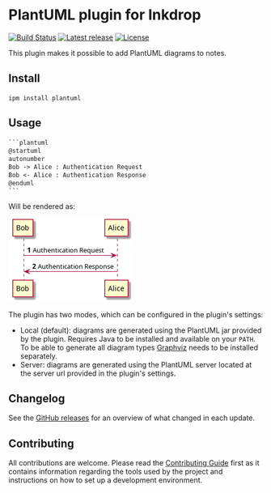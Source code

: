 # PlantUML plugin for Inkdrop

[![Build Status](https://github.com/jmerle/inkdrop-plantuml/workflows/Build/badge.svg)](https://github.com/jmerle/inkdrop-plantuml/actions?query=workflow%3ABuild)
[![Latest release](https://img.shields.io/github/v/release/jmerle/inkdrop-plantuml)](https://my.inkdrop.app/plugins/plantuml)
[![License](https://img.shields.io/github/license/jmerle/inkdrop-plantuml)](https://github.com/jmerle/inkdrop-plantuml/blob/master/LICENSE)

This plugin makes it possible to add PlantUML diagrams to notes.

## Install

```
ipm install plantuml
```

## Usage

    ```plantuml
    @startuml
    autonumber
    Bob -> Alice : Authentication Request
    Bob <- Alice : Authentication Response
    @enduml
    ```

Will be rendered as:

![](./media/diagram.png)

The plugin has two modes, which can be configured in the plugin's settings:
- Local (default): diagrams are generated using the PlantUML jar provided by the plugin. Requires Java to be installed and available on your `PATH`. To be able to generate all diagram types [Graphviz](https://graphviz.org/) needs to be installed separately.
- Server: diagrams are generated using the PlantUML server located at the server url provided in the plugin's settings.

## Changelog

See the [GitHub releases](https://github.com/jmerle/inkdrop-plantuml/releases) for an overview of what changed in each update.

## Contributing

All contributions are welcome. Please read the [Contributing Guide](https://github.com/jmerle/inkdrop-plantuml/blob/master/CONTRIBUTING.md) first as it contains information regarding the tools used by the project and instructions on how to set up a development environment.
